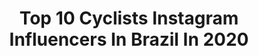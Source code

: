 ---
title: Top 10 Cyclists Instagram Influencers In Brazil In 2020
description: Identify the most popular Instagram accounts on inBeat.
platform: Instagram
profiles:
  - username: "ami.redd"
    fullname: >-
      ☆ ami bigler-redd ☆
    location: "Brazil"
    followers: 2352
    engagement: 2611
    commentsToLikes: 0.162168
    avatar: "https://scontent-ams4-1.cdninstagram.com/v/t51.2885-19/s320x320/89044468_260391678299317_3444310157868138496_n.jpg?_nc_ht=scontent-ams4-1.cdninstagram.com&_nc_ohc=n5B7droRIlIAX90fkdy&oh=80816896cb16687d4e58f45a52d7a014&oe=5EB9B7AB"
    verified: false
    hashtags: "#hoco2k19, #rockstar, #teamprepusa, #vos2020"
  - username: "brunolemesmtb"
    fullname: >-
      Bruno  Lemes
    location: "Brazil"
    followers: 24492
    engagement: 1067
    commentsToLikes: 0.032174
    avatar: "https://scontent-lhr8-1.cdninstagram.com/v/t51.2885-19/s320x320/91709161_2879649305416490_6154706380189073408_n.jpg?_nc_ht=scontent-lhr8-1.cdninstagram.com&_nc_ohc=kHuSilwJ_lAAX9n4Xl6&oh=eb3f9431043a19abe907d2f47502301d&oe=5EBB006C"
    verified: false
    hashtags: "#tbt"
  - username: "josegabriel_mtb"
    fullname: >-
      José Gabriel
    location: "Brazil"
    followers: 18280
    engagement: 850
    commentsToLikes: 0.015934
    avatar: "https://scontent-lhr8-1.cdninstagram.com/v/t51.2885-19/s320x320/82697569_2689894677939765_5832582501549211648_n.jpg?_nc_ht=scontent-lhr8-1.cdninstagram.com&_nc_ohc=Sb4ubTtuugYAX8Fmrjb&oh=49056ebfe3c486f1c6625299645f088b&oe=5EBB48F1"
    verified: false
    hashtags: "#morganblue, #shimanomtb, #continentalmtb, #coachmagtaz"
  - username: "guilhermemullermtb"
    fullname: >-
      Guilherme Gotardelo Müller
    location: "Brazil"
    followers: 27872
    engagement: 768
    commentsToLikes: 0.010802
    avatar: "https://scontent-lhr8-1.cdninstagram.com/v/t51.2885-19/s320x320/81299244_646199186123615_7525415926800318464_n.jpg?_nc_ht=scontent-lhr8-1.cdninstagram.com&_nc_ohc=zCIq7AOl22cAX-uUPyo&oh=aabcecd874f264d8624acc8cd26e5acd&oe=5EB9B4D5"
    verified: false
    hashtags: "#fabric, #stages, #sram, #tbt"
  - username: "mariocoutomtb"
    fullname: >-
      Mário Couto
    location: "Brazil"
    followers: 27166
    engagement: 601
    commentsToLikes: 0.010722
    avatar: "https://scontent-ams4-1.cdninstagram.com/v/t51.2885-19/s320x320/87610499_2834647976617551_3043476154510999552_n.jpg?_nc_ht=scontent-ams4-1.cdninstagram.com&_nc_ohc=wbai8d0Ru68AX-j9vAc&oh=d1cc4004f29f2cb43910093e18cfa98d&oe=5EB8B964"
    verified: false
    hashtags: "#pedalcombr, #sensebike, #michelin, #aswbike"
  - username: "viniciusmobi"
    fullname: >-
      Vinicius Martins
    location: "Brazil"
    followers: 28808
    engagement: 95
    commentsToLikes: 0.025494
    avatar: "https://scontent-ams4-1.cdninstagram.com/v/t51.2885-19/s320x320/69235954_438694406853988_7088885724396650496_n.jpg?_nc_ht=scontent-ams4-1.cdninstagram.com&_nc_ohc=WD7nwi34ZNkAX_b-dHL&oh=6ae84165e96f9c3b88f818bb5541ae22&oe=5EB2213E"
    verified: false
    hashtags: "#bikepackingbrasil, #deslocamento, #rololivre, #lamagliapersonalizados"
  - username: "pipiamtb"
    fullname: >-
      pipia Mtb
    location: "Brazil"
    followers: 19285
    engagement: 776
    commentsToLikes: 0.030026
    avatar: "https://scontent-lhr8-1.cdninstagram.com/v/t51.2885-19/s320x320/91942070_568270450708523_1149567452976250880_n.jpg?_nc_ht=scontent-lhr8-1.cdninstagram.com&_nc_ohc=50focCnnCtwAX_CuyXl&oh=1d5f1985e591267c504b698c88b50f1f&oe=5EB68F63"
    verified: false
    hashtags: "#tiktok, #pedaleando, #competi, #amopedalar"
  - username: "mai_rebelo"
    fullname: >-
      Maiara Rebelo
    location: "Brazil"
    followers: 146699
    engagement: 488
    commentsToLikes: 0.019376
    avatar: "https://scontent-amt2-1.cdninstagram.com/v/t51.2885-19/s320x320/89636059_212572039945047_8925916332944261120_n.jpg?_nc_ht=scontent-amt2-1.cdninstagram.com&_nc_ohc=eNsZw1n5NIAAX-lqtwS&oh=49de8a3fa753a1f15281bd9f8a5c4dac&oe=5EBBFFEA"
    verified: false
    hashtags: "#cancun, #mtbbrasil, #chicasciclistas, #prefiropedalar"
  - username: "raquel_loja"
    fullname: >-
      ᖇᗩᑫᑌƐᒪ ᒪOᒍᗩ
    location: "Brazil"
    followers: 73634
    engagement: 224
    commentsToLikes: 0.037131
    avatar: "https://scontent-ams4-1.cdninstagram.com/v/t51.2885-19/s320x320/84638720_603884787132154_8225470281511075840_n.jpg?_nc_ht=scontent-ams4-1.cdninstagram.com&_nc_ohc=PLdGPHXljfQAX9Uv0X4&oh=38c777192fd4937c91232d15dc873848&oe=5EBA9FD4"
    verified: false
    hashtags: "#stayhome, #tudopassa, #lovemylife, #timetrial"
  - username: "joguimaraescycling"
    fullname: >-
      ᒍÔ GᑌIᗰᗩᖇᗩ̃ᗴᔕ   🇧🇷 🚴🏼‍♀️♉️
    location: "Brazil"
    followers: 34718
    engagement: 309
    commentsToLikes: 0.046215
    avatar: "https://scontent-lhr8-1.cdninstagram.com/v/t51.2885-19/s320x320/67832142_2451126958545234_814787087399124992_n.jpg?_nc_ht=scontent-lhr8-1.cdninstagram.com&_nc_ohc=6BsiC1wrdxkAX_UMRWw&oh=0a872578ee44eaaf87a248aab9b4691d&oe=5EBA1B84"
    verified: false
    hashtags: "#pedalbrutooficial, #cycling, #pedallivrefotos, #bikenaveia"
---